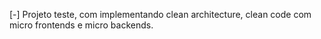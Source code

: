 [-] Projeto teste, com implementando clean architecture, clean code com micro frontends e micro backends.